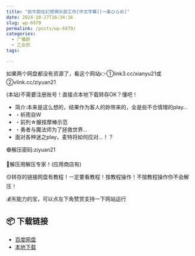 ```yaml
---
title: "前牛郎在幻想俱乐部工作[中文字幕][一条ひらめ]"
date: 2024-10-27T16:34:16
slug: wp-6979
permalink: /posts/wp-6979/
categories:
  - 广播剧
  - 乙女抓
tags:

---
```


如果两个网盘都没有资源了，看这个网站👉①link3.cc/xianyu21或②vlink.cc/ziyuan21

(本站)不需要注册账号！直接点本地下载转存OK？懂吧！

*   简介:本来是这么想的，结果作为客人的妳带来的，全是些不合情理的play…
*   ・祈雨自W
*   ・前列☆腺按摩棒示范
*   ・勇者与魔法师为了拯救世界…
*   面对各种迷之play，麦特将如何应对…！？

🟢解压密码:ziyuan21

🔵解压用解压专家！(应用商店有)

🟡转存的链接网盘有教程！一定要看教程！按教程操作！不按教程操作你不会解压！

💰🈶能力的宝，可以点左下角赞赏支持一下网站运行

## 📦 下载链接
- [百度网盘](https://blziyuan21.com/pay-download/6979?key=d980e0adee&down_id=0)
- [本地下载](https://blziyuan21.com/pay-download/6979?key=d980e0adee&down_id=1)

